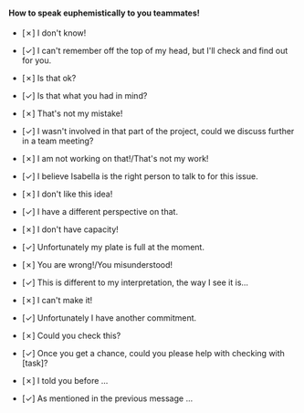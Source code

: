 #### How to speak euphemistically to you teammates!
- [✗] I don't know!
- [✓] I can't remember off the top of my head, but I'll check and find out for you.

- [✗] Is that ok?
- [✓] Is that what you had in mind?

- [✗] That's not my mistake!
- [✓] I wasn't involved in that part of the project, could we discuss further in a team meeting?

- [✗] I am not working on that!/That's not my work!
- [✓] I believe Isabella is the right person to talk to for this issue.

- [✗] I don't like this idea!
- [✓] I have a different perspective on that.

- [✗] I don't have capacity!
- [✓] Unfortunately my plate is full at the moment.

- [✗] You are wrong!/You misunderstood!
- [✓] This is different to my interpretation, the way I see it is...

- [✗] I can't make it! 
- [✓] Unfortunately I have another commitment.

- [✗] Could you check this?
- [✓] Once you get a chance, could you please help with checking with [task]?

- [✗] I told you before ...
- [✓] As mentioned in the previous message ...
